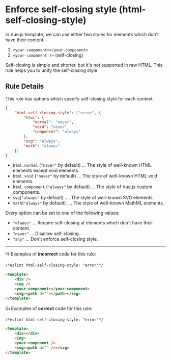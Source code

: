 # Enforce self-closing style (html-self-closing-style)

In Vue.js template, we can use either two styles for elements which don't have their content.

1. `<your-component></your-component>`
2. `<your-component />` (self-closing)

Self-closing is simple and shorter, but it's not supported in raw HTML.
This rule helps you to unify the self-closing style.

## Rule Details

This rule has options which specify self-closing style for each context.

```json
{
    "html-self-closing-style": ["error", {
        "html": {
            "normal": "never",
            "void": "never",
            "component": "always"
        },
        "svg": "always",
        "math": "always"
    }]
}
```

- `html.normal` (`"never"` by default) ... The style of well-known HTML elements except void elements.
- `html.void` (`"never"` by default) ... The style of well-known HTML void elements.
- `html.component` (`"always"` by default) ... The style of Vue.js custom components.
- `svg`(`"always"` by default) .... The style of well-known SVG elements.
- `math`(`"always"` by default) .... The style of well-known MathML elements.

Every option can be set to one of the following values:

- `"always"` ... Require self-closing at elements which don't have their content.
- `"never"` ... Disallow self-closing.
- `"any"` ... Don't enforce self-closing style.

----

:-1: Examples of **incorrect** code for this rule:

```html
/*eslint html-self-closing-style: "error"*/

<template>
    <div />
    <img />
    <your-component></your-component>
    <svg><path d=""></path></svg>
</template>
```

:+1: Examples of **correct** code for this rule:

```html
/*eslint html-self-closing-style: "error"*/

<template>
    <div></div>
    <img>
    <your-component />
    <svg><path d="" /></svg>
</template>
```
